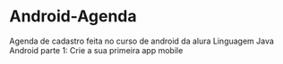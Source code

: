 # Android-Agenda
Agenda de cadastro feita no curso de android da alura
Linguagem Java
Android parte 1: Crie a sua primeira app mobile

